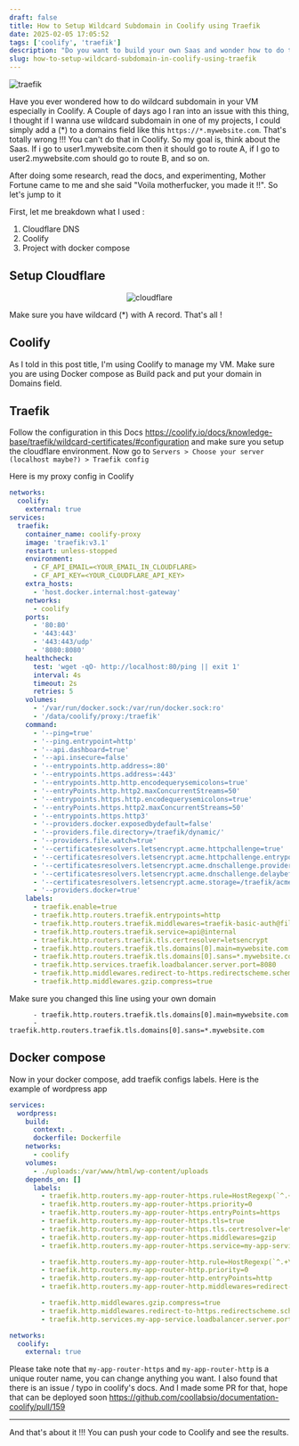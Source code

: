 ```yaml
---
draft: false
title: How to Setup Wildcard Subdomain in Coolify using Traefik
date: 2025-02-05 17:05:52
tags: ['coolify', 'traefik']
description: "Do you want to build your own Saas and wonder how to do that with wildcard subdomain in Coolify?"
slug: how-to-setup-wildcard-subdomain-in-coolify-using-traefik
---
```


![traefik](https://blog.networkprofile.org/content/images/size/w2000/2019/01/architecture.png)

Have you ever wondered how to do wildcard subdomain in your VM especially in Coolify. A Couple of days ago I ran into an issue with this thing, I thought if I
wanna use wildcard subdomain in one of my projects, I could simply add a (*) to a domains field like this `https://*.mywebsite.com`. That's totally wrong !!! You can't do that in Coolify. So my goal is, think about the Saas. If i go to user1.mywebsite.com then it should go to route A, if I go to user2.mywebsite.com should go to route B, and so on.

After doing some research, read the docs, and experimenting, Mother Fortune came to me and she said "Voila motherfucker, you made it !!". So let's jump to it

First, let me breakdown what I used :
1. Cloudflare DNS
2. Coolify
3. Project with docker compose

## Setup Cloudflare

<div align="center">
    <img src="/images/cloudflare.webp" alt="cloudflare">
</div>

Make sure you have wildcard (*) with A record. That's all !

## Coolify

As I told in this post title, I'm using Coolify to manage my VM. Make sure you are using Docker compose as Build pack and put your domain in Domains field.

## Traefik

Follow the configuration in this Docs https://coolify.io/docs/knowledge-base/traefik/wildcard-certificates/#configuration and make sure you setup the cloudflare
environment. Now go to `Servers > Choose your server (localhost maybe?) > Traefik config`

Here is my proxy config in Coolify

```yml
networks:
  coolify:
    external: true
services:
  traefik:
    container_name: coolify-proxy
    image: 'traefik:v3.1'
    restart: unless-stopped
    environment:
      - CF_API_EMAIL=<YOUR_EMAIL_IN_CLOUDFLARE>
      - CF_API_KEY=<YOUR_CLOUDFLARE_API_KEY>
    extra_hosts:
      - 'host.docker.internal:host-gateway'
    networks:
      - coolify
    ports:
      - '80:80'
      - '443:443'
      - '443:443/udp'
      - '8080:8080'
    healthcheck:
      test: 'wget -qO- http://localhost:80/ping || exit 1'
      interval: 4s
      timeout: 2s
      retries: 5
    volumes:
      - '/var/run/docker.sock:/var/run/docker.sock:ro'
      - '/data/coolify/proxy:/traefik'
    command:
      - '--ping=true'
      - '--ping.entrypoint=http'
      - '--api.dashboard=true'
      - '--api.insecure=false'
      - '--entrypoints.http.address=:80'
      - '--entrypoints.https.address=:443'
      - '--entrypoints.http.http.encodequerysemicolons=true'
      - '--entryPoints.http.http2.maxConcurrentStreams=50'
      - '--entrypoints.https.http.encodequerysemicolons=true'
      - '--entryPoints.https.http2.maxConcurrentStreams=50'
      - '--entrypoints.https.http3'
      - '--providers.docker.exposedbydefault=false'
      - '--providers.file.directory=/traefik/dynamic/'
      - '--providers.file.watch=true'
      - '--certificatesresolvers.letsencrypt.acme.httpchallenge=true'
      - '--certificatesresolvers.letsencrypt.acme.httpchallenge.entrypoint=http'
      - '--certificatesresolvers.letsencrypt.acme.dnschallenge.provider=cloudflare'
      - '--certificatesresolvers.letsencrypt.acme.dnschallenge.delaybeforecheck=0'
      - '--certificatesresolvers.letsencrypt.acme.storage=/traefik/acme.json'
      - '--providers.docker=true'
    labels:
      - traefik.enable=true
      - traefik.http.routers.traefik.entrypoints=http
      - traefik.http.routers.traefik.middlewares=traefik-basic-auth@file
      - traefik.http.routers.traefik.service=api@internal
      - traefik.http.routers.traefik.tls.certresolver=letsencrypt
      - traefik.http.routers.traefik.tls.domains[0].main=mywebsite.com
      - traefik.http.routers.traefik.tls.domains[0].sans=*.mywebsite.com
      - traefik.http.services.traefik.loadbalancer.server.port=8080
      - traefik.http.middlewares.redirect-to-https.redirectscheme.scheme=https
      - traefik.http.middlewares.gzip.compress=true
```

Make sure you changed this line using your own domain

```
      - traefik.http.routers.traefik.tls.domains[0].main=mywebsite.com
      - traefik.http.routers.traefik.tls.domains[0].sans=*.mywebsite.com
```

## Docker compose

Now in your docker compose, add traefik configs labels. Here is the example of wordpress app

```yml
services:
  wordpress:
    build:
      context: .
      dockerfile: Dockerfile
    networks:
      - coolify
    volumes:
      - ./uploads:/var/www/html/wp-content/uploads
    depends_on: []
      labels:
        - traefik.http.routers.my-app-router-https.rule=HostRegexp(`^.+\.mywebsite\.com$`)
        - traefik.http.routers.my-app-router-https.priority=0
        - traefik.http.routers.my-app-router-https.entryPoints=https
        - traefik.http.routers.my-app-router-https.tls=true
        - traefik.http.routers.my-app-router-https.tls.certresolver=letsencrypt
        - traefik.http.routers.my-app-router-https.middlewares=gzip
        - traefik.http.routers.my-app-router-https.service=my-app-service

        - traefik.http.routers.my-app-router-http.rule=HostRegexp(`^.+\.mywebsite\.com$`)
        - traefik.http.routers.my-app-router-http.priority=0
        - traefik.http.routers.my-app-router-http.entryPoints=http
        - traefik.http.routers.my-app-router-http.middlewares=redirect-to-https

        - traefik.http.middlewares.gzip.compress=true
        - traefik.http.middlewares.redirect-to-https.redirectscheme.scheme=https
        - traefik.http.services.my-app-service.loadbalancer.server.port=80

networks:
  coolify:
    external: true
```

Please take note that `my-app-router-https` and `my-app-router-http` is a unique router name, you can change anything you want. I also found that there is an
issue / typo in coolify's docs. And I made some PR for that, hope that can be deployed soon https://github.com/coollabsio/documentation-coolify/pull/159

---

And that's about it !!! You can push your code to Coolify and see the results.

